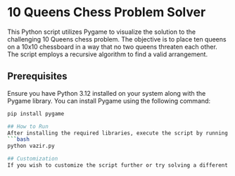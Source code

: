 # 10 Queens Chess Problem Solver

This Python script utilizes Pygame to visualize the solution to the challenging 10 Queens chess problem. The objective is to place ten queens on a 10x10 chessboard in a way that no two queens threaten each other. The script employs a recursive algorithm to find a valid arrangement.

## Prerequisites

Ensure you have Python 3.12 installed on your system along with the Pygame library. You can install Pygame using the following command:

```bash
pip install pygame

## How to Run
After installing the required libraries, execute the script by running the following command in your terminal or command prompt:
```bash
python vazir.py

## Customization
If you wish to customize the script further or try solving a different chess problem with a other board(8*8), feel free to modify the code accordingly. The script is designed to be adaptable for various scenarios.
